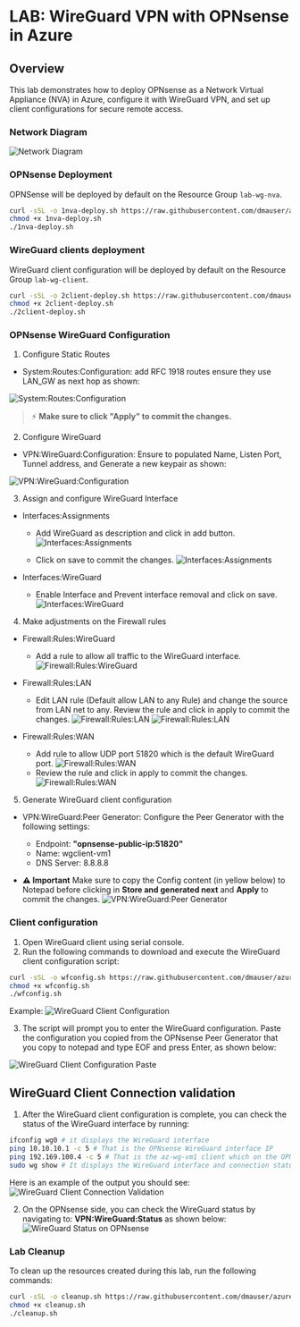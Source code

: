 
# LAB: WireGuard VPN with OPNsense in Azure

## Overview

This lab demonstrates how to deploy OPNsense as a Network Virtual Appliance (NVA) in Azure, configure it with WireGuard VPN, and set up client configurations for secure remote access.

### Network Diagram

![Network Diagram](./diagram.png)

### OPNsense Deployment

OPNSense will be deployed by default on the Resource Group `lab-wg-nva`.

```bash
curl -sSL -o 1nva-deploy.sh https://raw.githubusercontent.com/dmauser/azure-opnsense-labs/main/wireguard/1nva-deploy.sh
chmod +x 1nva-deploy.sh
./1nva-deploy.sh
```

### WireGuard clients deployment

WireGuard client configuration will be deployed by default on the Resource Group `lab-wg-client`.

```bash
curl -sSL -o 2client-deploy.sh https://raw.githubusercontent.com/dmauser/azure-opnsense-labs/main/wireguard/2client-deploy.sh
chmod +x 2client-deploy.sh
./2client-deploy.sh
```

### OPNsense WireGuard Configuration

1. Configure Static Routes

- System:Routes:Configuration: add RFC 1918 routes ensure they use LAN_GW as next hop as shown:

![System:Routes:Configuration](./media/system-routes-configuration.png)

> ⚡ **Make sure to click "Apply" to commit the changes.**

2. Configure WireGuard

- VPN:WireGuard:Configuration: Ensure to populated Name, Listen Port, Tunnel address, and Generate a new keypair as shown:

![VPN:WireGuard:Configuration](./media/vpn-wireguard-configuration.png)

3. Assign and configure WireGuard Interface

- Interfaces:Assignments

    - Add WireGuard as description and click in add button.
![Interfaces:Assignments](./media/interfaces-assignments.png)

    - Click on save to commit the changes.
![Interfaces:Assignments](./media/interfaces-assignments2.png)

- Interfaces:WireGuard

    - Enable Interface and Prevent interface removal and click on save.
![Interfaces:WireGuard](./media/interfaces-wireguard.png)

4. Make adjustments on the Firewall rules

- Firewall:Rules:WireGuard

    - Add a rule to allow all traffic to the WireGuard interface.
![Firewall:Rules:WireGuard](./media/firewall-rules-wireguard.png)

- Firewall:Rules:LAN

    - Edit LAN rule (Default allow LAN to any Rule) and change the source from LAN net to any. Review the rule and click in apply to commit the changes.
![Firewall:Rules:LAN](./media/firewall-rules-lan.png)
![Firewall:Rules:LAN](./media/firewall-rules-lan2.png)

- Firewall:Rules:WAN

    - Add rule to allow UDP port 51820 which is the default WireGuard port.
![Firewall:Rules:WAN](./media/firewall-rules-wan.png)
    - Review the rule and click in apply to commit the changes.
![Firewall:Rules:WAN](./media/firewall-rules-wan2.png)

5. Generate WireGuard client configuration

- VPN:WireGuard:Peer Generator: Configure the Peer Generator with the following settings:
  - Endpoint: **"opnsense-public-ip:51820"**
  - Name: wgclient-vm1
  - DNS Server: 8.8.8.8

- **⚠️ Important** Make sure to copy the Config content (in yellow below) to Notepad before clicking in **Store and generated next** and **Apply** to commit the changes.
![VPN:WireGuard:Peer Generator](./media/vpn-wireguard-peer-generator.png)

### Client configuration

1. Open WireGuard client using serial console.
2. Run the following commands to download and execute the WireGuard client configuration script:

```bash
curl -sSL -o wfconfig.sh https://raw.githubusercontent.com/dmauser/azure-opnsense-labs/main/wireguard/script/wfconfig.sh
chmod +x wfconfig.sh
./wfconfig.sh
```

Example:
![WireGuard Client Configuration](./media/wg-client-config1.png)

3. The script will prompt you to enter the WireGuard configuration. Paste the configuration you copied from the OPNsense Peer Generator that you copy to notepad and type EOF and press Enter, as shown below:

![WireGuard Client Configuration Paste](./media/wg-client-config2.png)

## WireGuard Client Connection validation

1. After the WireGuard client configuration is complete, you can check the status of the WireGuard interface by running:

```bash
ifconfig wg0 # it displays the WireGuard interface
ping 10.10.10.1 -c 5 # That is the OPNsense WireGuard interface IP
ping 192.169.100.4 -c 5 # That is the az-wg-vm1 client which on the OPNSense side.
sudo wg show # It displays the WireGuard interface and connection status
```

Here is an example of the output you should see:
![WireGuard Client Connection Validation](./media/wg-client-validation.png)

2. On the OPNsense side, you can check the WireGuard status by navigating to: **VPN:WireGuard:Status** as shown below:
![WireGuard Status on OPNsense](./media/vpn-wireguard-status.png)

### Lab Cleanup

To clean up the resources created during this lab, run the following commands:

```bash
curl -sSL -o cleanup.sh https://raw.githubusercontent.com/dmauser/azure-opnsense-labs/main/wireguard/3cleanup.sh
chmod +x cleanup.sh
./cleanup.sh
```